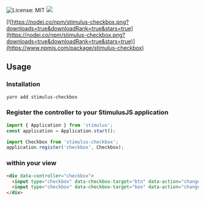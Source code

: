 ![License: MIT](https://img.shields.io/github/license/lucien-george/stimulus-checkbox)
![](https://github.com/lucien-george/stimulus-checkbox/workflows/Node/badge.svg)
 
[![https://nodei.co/npm/stimulus-checkbox.png?downloads=true&downloadRank=true&stars=true](https://nodei.co/npm/stimulus-checkbox.png?downloads=true&downloadRank=true&stars=true)](https://www.npmjs.com/package/stimulus-checkbox)
## Usage
### Installation
```bash
yarn add stimulus-checkbox
```
### Register the controller to your StimulusJS application
```js
import { Application } from 'stimulus';
const application = Application.start();

import Checkbox from 'stimulus-checkbox';
application.register('checkbox', Checkbox);
```
### within your view
```html
<div data-controller="checkbox">
  <input type="checkbox" data-checkbox-target="btn" data-action="change->checkbox#toggle">
  <input type="checkbox" data-checkbox-target="box" data-action="change->checkbox#toggleOne">
</div>
```
